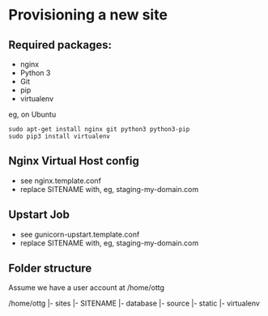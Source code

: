 Provisioning a new site
=======================

## Required packages:

* nginx
* Python 3
* Git
* pip
* virtualenv

eg, on Ubuntu

    sudo apt-get install nginx git python3 python3-pip
    sudo pip3 install virtualenv

## Nginx Virtual Host config

* see nginx.template.conf
* replace SITENAME with, eg, staging-my-domain.com

## Upstart Job

* see gunicorn-upstart.template.conf
* replace SITENAME with, eg, staging-my-domain.com

## Folder structure
Assume we have a user account at /home/ottg

/home/ottg
 |- sites
    |- SITENAME
        |- database
        |- source
        |- static
        |- virtualenv

